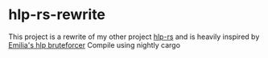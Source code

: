 # hlp-rs-rewrite
This project is a rewrite of my other project [hlp-rs](https://github.com/FireTner/hlp-rs) and is heavily inspired by [Emilia's hlp bruteforcer](https://github.com/EmiliaThorsen/HLPtesting)
Compile using nightly cargo
